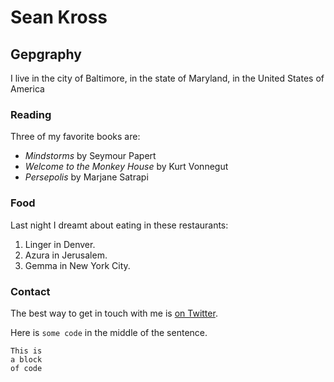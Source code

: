 # Sean Kross

## Gepgraphy

I live in the city of Baltimore, in the state of Maryland, in the United States of America

### Reading

Three of my favorite books are:

- *Mindstorms* by Seymour Papert
- *Welcome to the Monkey House* by Kurt Vonnegut
- *Persepolis* by Marjane Satrapi

### Food
Last night I dreamt about eating in these restaurants:

1. Linger in Denver.
2. Azura in Jerusalem.
3. Gemma in New York City.

### Contact

The best way to get in touch with me is [on Twitter](https://twitter.com/seankross).

Here is `some code` in the middle of the sentence.

```
This is
a block
of code
```


